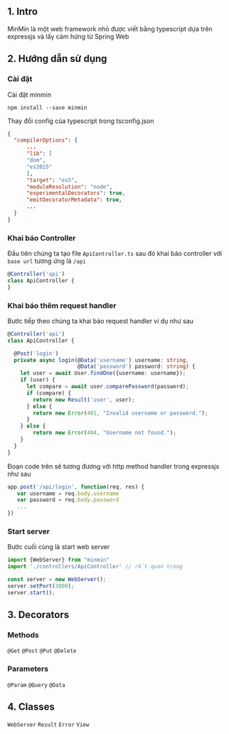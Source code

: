 ## 1. Intro

MinMin là một web framework nhỏ được viết bằng typescript dựa trên expressjs và lấy cảm hứng từ Spring Web

## 2. Hướng dẫn sử dụng

### Cài đặt

Cài đặt minmin

```npm install --save minmin```


Thay đổi config của typescript trong tsconfig.json

```json
{
  "compilerOptions": {
      ...
      "lib": [
      "dom",
      "es2015"
      ],
      "target": "es5",
      "moduleResolution": "node",
      "experimentalDecorators": true,
      "emitDecoratorMetadata": true,
      ...
  }
}
```

### Khai báo Controller 

Đầu tiên chúng ta tạo file ```ApiController.ts``` sau đó khai báo controller với ```base url``` tương ứng là ```/api```

```ts
@Controller('api')
class ApiController {
}
```

### Khai báo thêm  request handler

Bước tiếp theo chúng ta khai báo request handler ví dụ như sau

```ts
@Controller('api')
class ApiController {

  @Post('login')
  private async login(@Data('username') username: string,
                      @Data('password') password: string) {
    let user = await User.findOne({username: username});
    if (user) {
      let compare = await user.comparePassword(password);
      if (compare) {              
        return new Result('user', user);
      } else {
        return new Error(401, "Invalid username or password.");
      }
    } else {
        return new Error(404, "Username not found.");
    }
  }
}
```

Đoạn code trên sẽ tương đương với http method handler trong expressjs như sau
```js
app.post('/api/login', function(req, res) {
   var username = req.body.username
   var password = req.body.password  
   ...
})
```

### Start server

Bước cuối cùng là start web server

```ts
import {WebServer} from "minmin"
import './controllers/ApiController' // rất quan trọng

const server = new WebServer();
server.setPort(3000);
server.start();
  ```
## 3. Decorators

### Methods

```@Get```
```@Post```
```@Put```
```@Delete```

### Parameters

```@Param```
```@Query```
```@Data```

## 4. Classes

```WebServer```
```Result```
```Error```
```View```

